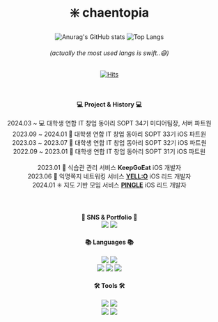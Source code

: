 <div align="center">
  
  # ❇️ chaentopia <br>
  
<!--   ![](./profile-3d-contrib/profile-season-animate.svg) -->
  
  ![Anurag's GitHub stats](https://github-readme-stats.vercel.app/api?username=chaentopia&show_icons=true&theme=omni) ![Top Langs](https://github-readme-stats.vercel.app/api/top-langs/?username=chaentopia&layout=compact&theme=omni)
  ###### (actually the most used langs is swift..😅)

  [![Hits](https://hits.seeyoufarm.com/api/count/incr/badge.svg?url=https%3A%2F%2Fgithub.com%2Fchaentopia&count_bg=%23BDFDFF&title_bg=%23FFC9C9&icon=&icon_color=%23E7E7E7&title=hits&edge_flat=false)](https://hits.seeyoufarm.com)

  <br>
  
   #### 💻 Project & History 💻 <br> 
   2024.03 ~  💻 대학생 연합 IT 창업 동아리 SOPT 34기 미디어팀장, 서버 파트원  <br> 
   2023.09 ~ 2024.01 🍏 대학생 연합 IT 창업 동아리 SOPT 33기 iOS 파트원  <br> 
   2023.03 ~ 2023.07 🍏 대학생 연합 IT 창업 동아리 SOPT 32기 iOS 파트원  <br> 
   2022.09 ~ 2023.01 🍏 대학생 연합 IT 창업 동아리 SOPT 31기 iOS 파트원  <br> 
   <br> 
   2023.01 🔶 식습관 관리 서비스 **KeepGoEat** iOS 개발자 <br>
   2023.06 💛 익명쪽지 네트워킹 서비스 [**YELL:O**](https://apps.apple.com/kr/app/yell-o-%EB%84%88%EC%9D%98-%EC%97%90-%EC%84%A4%EB%A0%9C%EC%96%B4/id6451451050?l=en-GB) iOS 리드 개발자 <br>
   2024.01 ✳️ 지도 기반 모임 서비스 [**PINGLE**](https://apps.apple.com/kr/app/pingle-%ED%95%91%EA%B8%80/id6475423894?l=en-GB) iOS 리드 개발자 <br>

  <br>
   
   
  
  #### 📇 SNS & Portfolio 📇 <br> <a href="https://www.instagram.com/chaentopia/" target="_blank"><img src="https://img.shields.io/badge/Instagram-E4405F?style=flat&logo=Instagram&logoColor=white"/></a> <a href="https://velog.io/@chaentopia" target="_blank"><img src="https://img.shields.io/badge/Velog-20C997?style=flat&logo=Velog&logoColor=white"/></a> 
  
<!--   <a href="https://blog.naver.com/mymo_od" target="_blank"><img src="https://img.shields.io/badge/Naver Blog-1F1F1F?style=flat&logo=Naver&logoColor=03C75A"/></a> -->
  
  #### 📚 Languages 📚 <br> 
  <img src="https://img.shields.io/badge/Swift-F05138?style=flat&logo=Swift&logoColor=white"/>
  <img src="https://img.shields.io/badge/Python-3776AB?style=flat&logo=Python&logoColor=white"/>
  <br>
  <img src="https://img.shields.io/badge/JavaScript-F7DF1E?style=flat&logo=JavaScript&logoColor=white"/>
  <img src="https://img.shields.io/badge/CSS3-1572B6?style=flat&logo=CSS3&logoColor=white"/>
  <img src="https://img.shields.io/badge/HTML5-E34F26?style=flat&logo=HTML5&logoColor=white"/>
  
  
 #### 🛠️ Tools 🛠️ <br> 
  <img src="https://img.shields.io/badge/Notion-000000?style=flat&logo=Notion&logoColor=white"/>
  <img src="https://img.shields.io/badge/Github-181717?style=flat&logo=Github&logoColor=white"/>
  <br>
  <img src="https://img.shields.io/badge/PremierePro-9999FF?style=flat&logo=adobepremierepro&logoColor=white"/>
  <img src="https://img.shields.io/badge/Figma-F24E1E?style=flat&logo=Figma&logoColor=white"/>
  

</div>
